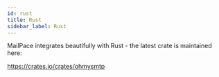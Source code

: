 ```yaml
---
id: rust
title: Rust
sidebar_label: Rust
---
```


MailPace integrates beautifully with Rust - the latest crate is maintained here:

https://crates.io/crates/ohmysmtp

